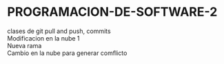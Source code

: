 # PROGRAMACION-DE-SOFTWARE-2
clases de git pull and push, commits  
Modificacion en la nube 1  
Nueva rama  
Cambio en la nube para generar comflicto  
